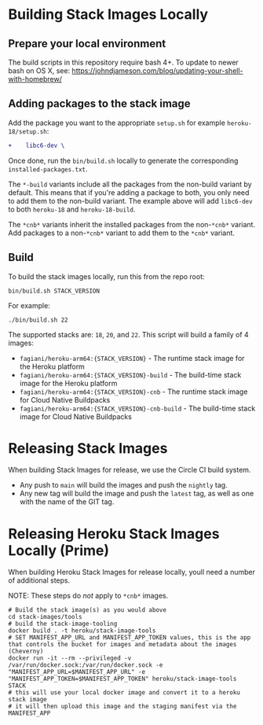 # Building Stack Images Locally

## Prepare your local environment

The build scripts in this repository require bash 4+. To update to newer bash on OS X, see:
https://johndjameson.com/blog/updating-your-shell-with-homebrew/

## Adding packages to the stack image

Add the package you want to the appropriate `setup.sh` for example `heroku-18/setup.sh`:

```diff
+    libc6-dev \
```

Once done, run the `bin/build.sh` locally to generate the corresponding `installed-packages.txt`.

The `*-build` variants include all the packages from the non-build variant by default. This means that if you're adding a package to both, you only need to add them to the non-build variant. The example above will add `libc6-dev` to both `heroku-18` and `heroku-18-build`.

The `*cnb*` variants inherit the installed packages from the non-`*cnb*` variant. Add packages to a non-`*cnb*` variant to add them to the `*cnb*` variant.

## Build

To build the stack images locally, run this from the repo root:

    bin/build.sh STACK_VERSION

For example:

    ./bin/build.sh 22

The supported stacks are: `18`, `20`, and `22`. This script will build a family
of 4 images:

* `fagiani/heroku-arm64:{STACK_VERSION}` - The runtime stack image for the Heroku platform
* `fagiani/heroku-arm64:{STACK_VERSION}-build` - The build-time stack image for the Heroku platform
* `fagiani/heroku-arm64:{STACK_VERSION}-cnb` - The runtime stack image for Cloud Native Buildpacks
* `fagiani/heroku-arm64:{STACK_VERSION}-cnb-build` - The build-time stack image for Cloud Native Buildpacks

# Releasing Stack Images

When building Stack Images for release, we use the Circle CI build system.

* Any push to `main` will build the images and push the `nightly` tag.
* Any new tag will build the image and push the `latest` tag, as well as one with the name of the GIT tag.

# Releasing Heroku Stack Images Locally (Prime)

When building Heroku Stack Images for release locally, youll need a number of additional steps.

NOTE: These steps do *not* apply to `*cnb*` images.

    # Build the stack image(s) as you would above
    cd stack-images/tools
    # build the stack-image-tooling
    docker build . -t heroku/stack-image-tools
    # SET MANIFEST_APP_URL and MANIFEST_APP_TOKEN values, this is the app that controls the bucket for images and metadata about the images (Cheverny)
    docker run -it --rm --privileged -v /var/run/docker.sock:/var/run/docker.sock -e "MANIFEST_APP_URL=$MANIFEST_APP_URL" -e "MANIFEST_APP_TOKEN=$MANIFEST_APP_TOKEN" heroku/stack-image-tools STACK
    # this will use your local docker image and convert it to a heroku stack image
    # it will then upload this image and the staging manifest via the MANIFEST_APP
